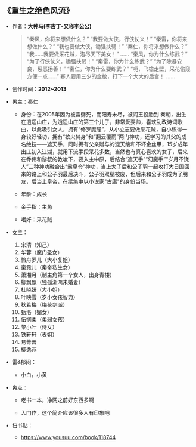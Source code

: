 ## 《重生之绝色风流》

- 作者：**大种马(李古丁-又称李公公)**
  
    > “秦风，你将来想做什么？”
    “我要做大侠，行侠仗义！”
    “秦雷，你将来想做什么？”
    “我也要做大侠，锄强扶弱！”
    “秦仁，你将来想做什么？”
    “我……我要做采花贼，泡尽天下美女！”
    ……
    “秦风，你为什么练武？”
    “为了行侠仗义，锄强扶弱！”
    “秦雷，你为什么练武？”
    “为了除暴安良，惩恶扬善！”
    “秦仁，你为什么要练武？”
    “呃，飞檐走壁，采花偷窥方便一点……”
    寡人要用三少的金枪，打下一个大大的后宫！ ……

- 创作时间：**2012~2013**

- 男主：秦仁

  * 身份：在2005年因为被雷劈死，而阳寿未尽，被阎王投胎到 秦朝，出生在逍遥山庄，为逍遥山庄的第三个儿子，非常爱耍帅，喜欢乱改诗词歌曲，以此吸引女人，拥有“修罗魔瞳”，从小立志要做采花贼，自小练得一身较好轻功，拥有“欲火焚身”和“翻云覆雨”两门神功，还学习的其父的成名绝技——遮天手，同时拥有父亲赠与的混天绫和不坏金丝甲，15岁成年出庄初入江湖，就用下流手段采花多数，当然也有真心喜欢的女子，后来在乔伟和黎叔的教唆下，要入主中原，后结合“遮天手”“幻魔手”“岁月不饶人”三种神功融合出“霸皇令”神功，当上太子后和公子羽一起攻打大日国回来的路上和公子羽最后决斗，公子羽双腿被废，但后来和公子羽成为了朋友，后当上皇帝，在续集中以小说家"古庸"的身份当场。
  
  * 年龄：成长
  * 金手指：主角
  * 嗜好：采花贼

- 女主：

  1. 宋清（知己）
  2. 华蓉（魔门圣女）
  3. 怜舟罗儿（大小复姐）
  4. 秦霓儿（秦帝私生女）
  5. 萧湘月（制主角第一个女人，出身青楼）
  6. 柳飘飘（独孤渐鸿未婚妻）
  7. 杜晓妍（大小姐）
  8. 叶映雪（岁小女孩智力）
  9. 秋若梅（梅花剑派）
  10. 甄洛（媚女）
  11. 伍悯柔（柔弱女孩）
  12. 黎小叶（侍女）
  13. 铁轩轩（表姐）
  14. 易菁菁
  15. 柳逸菲

- 雷&郁闷：

  * 小白，小黄

- 爽点：
  
  * 老书一本，净网之前好东西多啊

  * 入门作，这个简介应该很多人有印象吧

- 扫书贴：
  
  * <https://www.yousuu.com/book/118744>